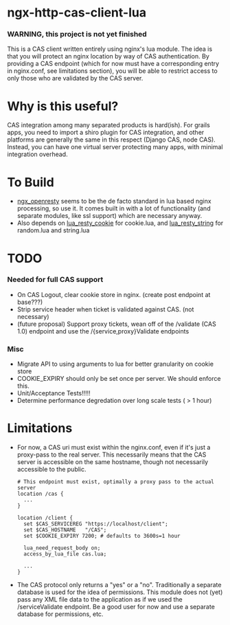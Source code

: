 # ngx-http-cas-client-lua

### WARNING, this project is not yet finished

This is a CAS client written entirely using nginx's lua module. The idea is that you will
protect an nginx location by way of CAS authentication. By providing a CAS endpoint (which
for now must have a corresponding entry in nginx.conf, see limitations section), you will be
able to restrict access to only those who are validated by the CAS server.

# Why is this useful?

CAS integration among many separated products is hard(ish). For grails apps, you need to
import a shiro plugin for CAS integration, and other platforms are generally the same in
this respect (Django CAS, node CAS). Instead, you can have one virtual server protecting
many apps, with minimal integration overhead.

# To Build

* [ngx\_openresty](https://github.com/openresty/ngx_openresty) seems to be the de facto
  standard in lua based nginx processing, so use it. It comes built in with a lot of
  functionality (and separate modules, like ssl support) which are necessary anyway.
* Also depends on [lua\_resty\_cookie](https://github.com/cloudflare/lua-resty-cookie) for
  cookie.lua, and [lua\_resty\_string](https://github.com/openresty/lua-resty-string) for
  random.lua and string.lua

# TODO

### Needed for full CAS support
* On CAS Logout, clear cookie store in nginx. (create post endpoint at base???)
* Strip service header when ticket is validated against CAS. (not necessary)
* (future proposal) Support proxy tickets, wean off of the /validate (CAS 1.0) endpoint
  and use the /{service,proxy}Validate endpoints

### Misc
* Migrate API to using arguments to lua for better granularity on cookie store
* COOKIE\_EXPIRY should only be set once per server. We should enforce this.
* Unit/Acceptance Tests!!!!!
* Determine performance degredation over long scale tests ( > 1 hour)

# Limitations
* For now, a CAS uri must exist within the nginx.conf, even if it's just a proxy-pass to the
  real server. This necessarily means that the CAS server is accessible on the same hostname,
  though not necessarily accessible to the public.
  ```
  # This endpoint must exist, optimally a proxy pass to the actual server
  location /cas {
    ...
  }

  location /client {
    set $CAS_SERVICEREG "https://localhost/client";
    set $CAS_HOSTNAME   "/CAS";
    set $COOKIE_EXPIRY 7200; # defaults to 3600s=1 hour

    lua_need_request_body on;
    access_by_lua_file cas.lua;

    ...
  }
  ```
* The CAS protocol only returns a "yes" or a "no". Traditionally a separate database is used
  for the idea of permissions. This module does not (yet) pass any XML file data to the
  application as if we used the /serviceValidate endpoint. Be a good user for now and use
  a separate database for permissions, etc.
